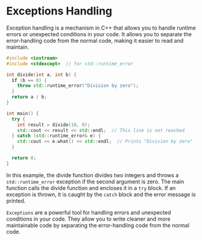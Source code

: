# Exceptions Handling

Exception handling is a mechanism in C++ that allows you to handle runtime errors or unexpected conditions in your code. It allows you to separate the error-handling code from the normal code, making it easier to read and maintain.

```cpp
#include <iostream>
#include <stdexcept>  // for std::runtime_error

int divide(int a, int b) {
  if (b == 0) {
    throw std::runtime_error("Division by zero");
  }
  return a / b;
}

int main() {
  try {
    int result = divide(10, 0);
    std::cout << result << std::endl;  // This line is not reached
  } catch (std::runtime_error& e) {
    std::cout << e.what() << std::endl;  // Prints "Division by zero"
  }

  return 0;
}
```

In this example, the divide function divides two integers and throws a `std::runtime_error` exception if the second argument is zero. The main function calls the divide function and encloses it in a `try` block. If an exception is thrown, it is caught by the `catch` block and the error message is printed.

`Exceptions` are a powerful tool for handling errors and unexpected conditions in your code. They allow you to write cleaner and more maintainable code by separating the error-handling code from the normal code.